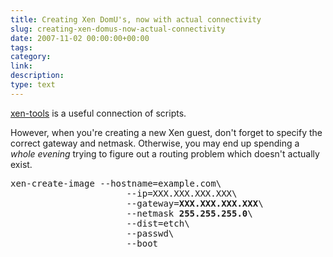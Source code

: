 ```yaml
---
title: Creating Xen DomU's, now with actual connectivity
slug: creating-xen-domus-now-actual-connectivity
date: 2007-11-02 00:00:00+00:00
tags:
category:
link:
description:
type: text
---
```


<a href="http://xen-tools.org/software/xen-tools/">xen-tools</a> is a useful connection of scripts.

However, when you're creating a new Xen guest, don't forget to specify the correct gateway and netmask. Otherwise, you may end up spending a <em>whole evening</em> trying to figure out a routing problem which doesn't actually exist.

<pre>xen-create-image --hostname=example.com\ 
                      --ip=XXX.XXX.XXX.XXX\
                      --gateway=<strong>XXX.XXX.XXX.XXX</strong>\
                      --netmask <strong>255.255.255.0</strong>\
                      --dist=etch\
                      --passwd\
                      --boot</pre>
            
            